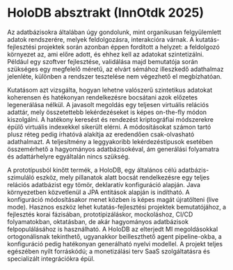 # HoloDB absztrakt (InnOtdk 2025)

Az adatbázisokra általában úgy gondolunk, mint organikusan felgyülemlett adatok rendszerére, melyek feldolgozásra, interakcióra várnak.
A kutatás-fejlesztési projektek során azonban éppen fordított a helyzet: a feldolgozó környezet az, ami előre adott, és ehhez kell az adatokat szintetizálni.
Például egy szoftver fejlesztése, validálása majd bemutatója során szükséges egy megfelelő méretű, az elvárt sémához illeszkedő adathalmaz jelenléte, különben a rendszer tesztelése nem végezhető el megbízhatóan.

Kutatásom azt vizsgálta, hogyan lehetne valószerű szintetikus adatokat koherensen és hatékonyan rendelkezésre bocsátani azok előzetes legenerálása nélkül.
A javasolt megoldás egy teljesen virtuális relációs adattár, mely összetettebb lekérdezéseket is képes on-the-fly módon kiszolgálni.
A hatékony keresést és rendezést kriptográfiai módszerekre épülő virtuális indexekkel sikerült elérni.
A módosításokat számon tartó plusz réteg pedig írhatóvá alakítja az eredendően csak-olvasható adathalmazt.
A teljesítmény a leggyakoribb lekérdezéstípusok esetében összemérhető a hagyományos adatbázisokéval, ám generálási folyamatra és adattárhelyre egyáltalán nincs szükség.

A prototípusból kinőtt termék, a HoloDB, egy általános célú adatbázis-szimuláló eszköz,
mely pillanatok alatt bocsát rendelkezésre egy teljes relációs adatbázist egy tömör, deklaratív konfiguráció alapján.
Java környezetben közvetlenül a JPA entitások alapján is indítható.
A konfiguráció módosításakor menet közben is képes magát újratölteni (live mode).
Hasznos eszköz lehet kutatás-fejlesztési projektek bemutatójához, a fejlesztés korai fázisában, prototipizáláskor, mockoláshoz, CI/CD folyamatokban, oktatásban, de akár hagyományos adatbázisok felpopulálásához is használható.
A HoloDB az elterjedt MI megoldásokkal ortogonálisnak tekinthető, ugyanakkor beilleszthető agent pipeline-okba, a konfiguráció pedig hatékonyan generálható nyelvi modellel.
A projekt teljes egészében nyílt forráskódú; a monetizálási terv SaaS szolgáltatásra és specializált integrációkra épül.
